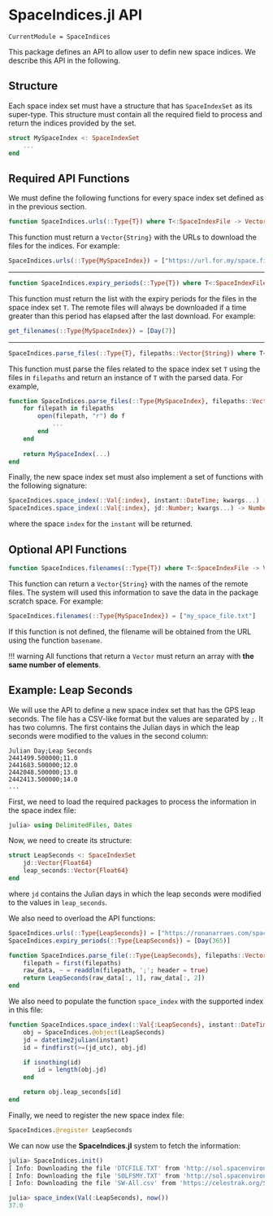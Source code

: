 # SpaceIndices.jl API

```@meta
CurrentModule = SpaceIndices
```

This package defines an API to allow user to defin new space indices. We describe this API
in the following.

## Structure

Each space index set must have a structure that has `SpaceIndexSet` as its super-type. This
structure must contain all the required field to process and return the indices provided by
the set.

```julia
struct MySpaceIndex <: SpaceIndexSet
    ...
end
```

## Required API Functions

We must define the following functions for every space index set defined as in the previous
section.

```julia
function SpaceIndices.urls(::Type{T}) where T<:SpaceIndexFile -> Vector{String}
```

This function must return a `Vector{String}` with the URLs to download the files for the
indices. For example:

```julia
SpaceIndices.urls(::Type{MySpaceIndex}) = ["https://url.for.my/space.file.txt"]
```

---

```julia
function SpaceIndices.expiry_periods(::Type{T}) where T<:SpaceIndexFile -> Vector{DatePeriod}
```

This function must return the list with the expiry periods for the files in the space index
set `T`. The remote files will always be downloaded if a time greater than this period has
elapsed after the last download. For example:

```julia
get_filenames(::Type{MySpaceIndex}) = [Day(7)]
```

---

```julia
SpaceIndices.parse_files(::Type{T}, filepaths::Vector{String}) where T<:SpaceIndexFile -> T
```

This function must parse the files related to the space index set `T` using the files in
`filepaths` and return an instance of `T` with the parsed data. For example,

```julia
function SpaceIndices.parse_files(::Type{MySpaceIndex}, filepaths::Vector{String})
    for filepath in filepaths
        open(filepath, "r") do f
            ...
        end
    end
        
    return MySpaceIndex(...)
end
```

Finally, the new space index set must also implement a set of functions with the following
signature:

```julia
SpaceIndices.space_index(::Val{:index}, instant::DateTime; kwargs...) -> Number
SpaceIndices.space_index(::Val{:index}, jd::Number; kwargs...) -> Number
```

where the space `index` for the `instant` will be returned.

## Optional API Functions

```julia
function SpaceIndices.filenames(::Type{T}) where T<:SpaceIndexFile -> Vector{String}
```

This function can return a `Vector{String}` with the names of the remote files. The system
will used this information to save the data in the package scratch space. For example:

```julia
SpaceIndices.filenames(::Type{MySpaceIndex}) = ["my_space_file.txt"]
```

If this function is not defined, the filename will be obtained from the URL using the
function `basename`.

!!! warning
    All functions that return a `Vector` must return an array with **the same number of
    elements**.

## Example: Leap Seconds

We will use the API to define a new space index set that has the GPS leap seconds. The file
has a CSV-like format but the values are separated by `;`. It has two columns. The first
contains the Julian days in which the leap seconds were modified to the values in the second
column:

```text
Julian Day;Leap Seconds
2441499.500000;11.0
2441683.500000;12.0
2442048.500000;13.0
2442413.500000;14.0
...
```

First, we need to load the required packages to process the information in the space index
file:

```julia
julia> using DelimitedFiles, Dates
```

Now, we need to create its structure:

```julia
struct LeapSeconds <: SpaceIndexSet
    jd::Vector{Float64}
    leap_seconds::Vector{Float64}
end
```

where `jd` contains the Julian days in which the leap seconds were modified to the values in
`leap_seconds`.

We also need to overload the API functions:

```julia
SpaceIndices.urls(::Type{LeapSeconds}) = ["https://ronanarraes.com/space-indices/leap_seconds.csv"]
SpaceIndices.expiry_periods(::Type{LeapSeconds}) = [Day(365)]

function SpaceIndices.parse_file(::Type{LeapSeconds}, filepaths::Vector{String})
    filepath = first(filepaths)
    raw_data, ~ = readdlm(filepath, ';'; header = true)
    return LeapSeconds(raw_data[:, 1], raw_data[:, 2])
end
```

We also need to populate the function `space_index` with the supported index in this file:

```julia
function SpaceIndices.space_index(::Val{:LeapSeconds}, instant::DateTime)
    obj = SpaceIndices.@object(LeapSeconds)
    jd = datetime2julian(instant)
    id = findfirst(>=(jd_utc), obj.jd)

    if isnothing(id)
        id = length(obj.jd)
    end

    return obj.leap_seconds[id]
end
```

Finally, we need to register the new space index file:

```julia
SpaceIndices.@register LeapSeconds
```

We can now use the **SpaceIndices.jl** system to fetch the information:

```julia
julia> SpaceIndices.init()
[ Info: Downloading the file 'DTCFILE.TXT' from 'http://sol.spacenvironment.net/jb2008/indices/DTCFILE.TXT'...
[ Info: Downloading the file 'SOLFSMY.TXT' from 'http://sol.spacenvironment.net/jb2008/indices/SOLFSMY.TXT'...
[ Info: Downloading the file 'SW-All.csv' from 'https://celestrak.org/SpaceData/SW-All.csv'...

julia> space_index(Val(:LeapSeconds), now())
37.0
```
